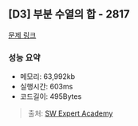 ## [D3] 부분 수열의 합 - 2817

[문제 링크](https://swexpertacademy.com/main/code/problem/problemDetail.do?contestProbId=AV7IzvG6EksDFAXB&categoryId=AV7IzvG6EksDFAXB&categoryType=CODE&problemTitle=%EB%B6%80%EB%B6%84+%EC%88%98%EC%97%B4%EC%9D%98&orderBy=FIRST_REG_DATETIME&selectCodeLang=ALL&select-1=&pageSize=10&pageIndex=1)

### 성능 요약

- 메모리: 63,992kb
- 실행시간: 603ms
- 코드길이: 495Bytes

> 출처: [SW Expert Academy](https://swexpertacademy.com/main/code/problem/problemList.do)
